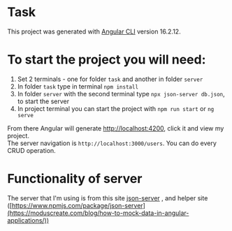 # Task

This project was generated with [Angular CLI](https://github.com/angular/angular-cli) version 16.2.12.

# To start the project you will need:

1. Set 2 terminals - one for folder `task` and another in folder `server`
2. In folder `task` type in terminal `npm install`
3. In folder `server` with the second terminal type `npx json-server db.json`, to start the server
4. In project terminal you can start the project with `npm run start` or `ng serve`
   
From there Angular will generate <http://localhost:4200>, click it and view my project.
<br>
The server navigation is `http://localhost:3000/users`. You can do every CRUD operation.

# Functionality of server
The server that I'm using is from this site [json-server](https://www.npmjs.com/package/json-server) ,
and helper site ([https://www.npmjs.com/package/json-server](https://moduscreate.com/blog/how-to-mock-data-in-angular-applications/))
